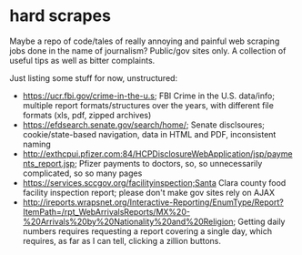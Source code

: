 # hard scrapes
Maybe a repo of code/tales of really annoying and painful web scraping jobs done in the name of journalism? Public/gov sites only. A collection of useful tips as well as bitter complaints.

Just listing some stuff for now, unstructured:


- https://ucr.fbi.gov/crime-in-the-u.s; FBI Crime in the U.S. data/info; multiple report formats/structures over the years, with different file formats (xls, pdf, zipped archives)
- https://efdsearch.senate.gov/search/home/; Senate disclsoures; cookie/state-based navigation, data in HTML and PDF, inconsistent naming
- http://exthcpui.pfizer.com:84/HCPDisclosureWebApplication/jsp/payments_report.jsp; Pfizer payments to doctors, so, so unnecessarily complicated, so so many pages
- https://services.sccgov.org/facilityinspection;Santa Clara county food facility inspection report; please don't make gov sites rely on AJAX
- http://ireports.wrapsnet.org/Interactive-Reporting/EnumType/Report?ItemPath=/rpt_WebArrivalsReports/MX%20-%20Arrivals%20by%20Nationality%20and%20Religion; Getting daily numbers requires requesting a report covering a single day, which requires, as far as I can tell, clicking a zillion buttons. 
